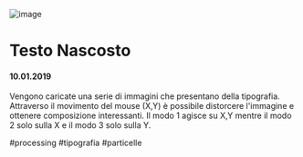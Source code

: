 ![image](https://github.com/KeremTurkyilmaz/TypeMismatchSketches/blob/master/Tipografia%20Distorta/image/TipografiaDistorta00.jpg)

# Testo Nascosto

#### 10.01.2019

Vengono caricate una serie di immagini che presentano della tipografia. Attraverso il movimento del mouse (X,Y) è possibile distorcere l'immagine e ottenere composizione interessanti. Il modo 1 agisce su X,Y mentre il modo 2 solo sulla X e il modo 3 solo sulla Y.

\#processing \#tipografia \#particelle
